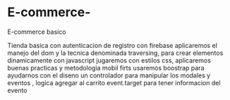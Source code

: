 # E-commerce-
E-commerce basico

Tienda basica con autenticacion de registro con firebase
aplicaremos el manejo del dom y la tecnica denominada traversing, para crear elementos dinamicamente con javascript
jugaremos con estilos css, aplicaremos buenas practicas y metodologia mobil firts
usaremos boostrap para ayudarnos con el diseno
un controlador para manipular los modales y eventos , logica agregar al carrito event.target para tener informacion del evento 

